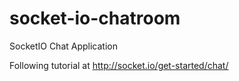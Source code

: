 # socket-io-chatroom
SocketIO Chat Application

Following tutorial at http://socket.io/get-started/chat/
